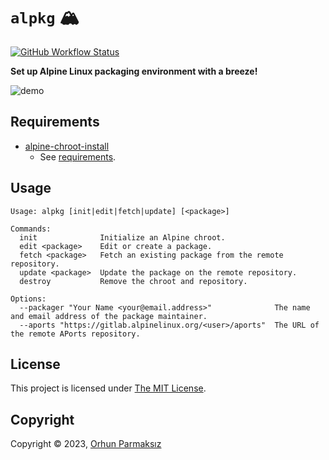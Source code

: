 # `alpkg` 🏔

[![GitHub Workflow Status](https://img.shields.io/github/actions/workflow/status/orhun/alpkg/ci.yml?logo=GitHub)](https://github.com/orhun/alpkg/actions)

**Set up Alpine Linux packaging environment with a breeze!**

![demo](assets/demo.gif)

## Requirements

- [alpine-chroot-install](https://github.com/alpinelinux/alpine-chroot-install)
  - See [requirements](https://github.com/alpinelinux/alpine-chroot-install#requirements).

## Usage

```
Usage: alpkg [init|edit|fetch|update] [<package>]

Commands:
  init              Initialize an Alpine chroot.
  edit <package>    Edit or create a package.
  fetch <package>   Fetch an existing package from the remote repository.
  update <package>  Update the package on the remote repository.
  destroy           Remove the chroot and repository.

Options:
  --packager "Your Name <your@email.address>"              The name and email address of the package maintainer.
  --aports "https://gitlab.alpinelinux.org/<user>/aports"  The URL of the remote APorts repository.
```

## License

This project is licensed under [The MIT License](./LICENSE).

## Copyright

Copyright © 2023, [Orhun Parmaksız](mailto:orhunparmaksiz@gmail.com)
